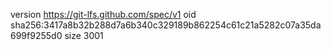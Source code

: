 version https://git-lfs.github.com/spec/v1
oid sha256:3417a8b32b288d7a6b340c329189b862254c61c21a5282c07a35da699f9255d0
size 3001
